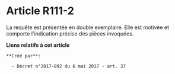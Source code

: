 # Article R111-2

La requête est présentée en double exemplaire. Elle est motivée et comporte l'indication précise des pièces invoquées.

**Liens relatifs à cet article**

	**Créé par**:

	  - Décret n°2017-892 du 6 mai 2017 - art. 37
